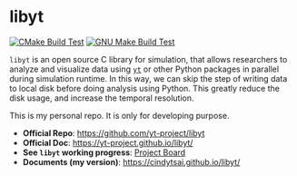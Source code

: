 # libyt
[![CMake Build Test](https://github.com/cindytsai/libyt/actions/workflows/cmake-build-test.yml/badge.svg)](https://github.com/cindytsai/libyt/actions/workflows/cmake-build-test.yml)
[![GNU Make Build Test](https://github.com/cindytsai/libyt/actions/workflows/make-build-test.yml/badge.svg)](https://github.com/cindytsai/libyt/actions/workflows/make-build-test.yml)


`libyt` is an open source C library for simulation, that allows researchers to analyze and visualize data using [`yt`](https://yt-project.org/) or other Python packages in parallel during simulation runtime. In this way, we can skip the step of writing data to local disk before doing analysis using Python. This greatly reduce the disk usage, and increase the temporal resolution.

This is my personal repo. It is only for developing purpose.

- **Official Repo**: https://github.com/yt-project/libyt
- **Official Doc**: https://yt-project.github.io/libyt/
- **See `libyt` working progress**: [Project Board](https://github.com/calab-ntu/libyt/projects/1)
- **Documents (my version)**: https://cindytsai.github.io/libyt/
